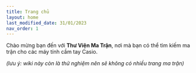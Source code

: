 ```yaml
---
title: Trang chủ
layout: home
last_modified_date: 31/01/2023
nav_order: 1
---
```


Chào mừng bạn đến với **Thư Viện Ma Trận**, nơi mà bạn có thể tìm kiếm ma trận cho các máy tính cầm tay Casio.

*(lưu ý: wiki này còn là thử nghiệm nên sẽ không có nhiều trang ma trận)*
